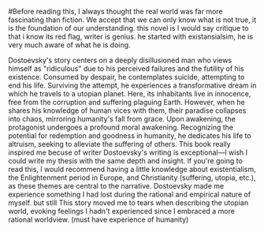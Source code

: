 #Before reading this, I always thought the real world was far more fascinating than fiction. We accept that we can only know what is not true, it is the foundation of our understanding. this novel is I would say critique to that i know its red flag, writer is genius. he started with existansialsim, he is very much aware of what he is doing. 

Dostoevsky's story centers on a deeply disillusioned man who views himself as "ridiculous" due to his perceived failures and the futility of his existence. Consumed by despair, he contemplates suicide, attempting to end his life. Surviving the attempt, he experiences a transformative dream in which he travels to a utopian planet. Here, its inhabitants live in innocence, free from the corruption and suffering plaguing Earth. However, when he shares his knowledge of human vices with them, their paradise collapses into chaos, mirroring humanity's fall from grace. Upon awakening, the protagonist undergoes a profound moral awakening. Recognizing the potential for redemption and goodness in humanity, he dedicates his life to altruism, seeking to alleviate the suffering of others.
This book really inspired me becuse of writer Dostoevsky's writing is exceptional—I wish I could write my thesis with the same depth and insight. If you're going to read this, I would recommend having a little knowledge about existentialism, the Enlightenment period in Europe, and Christianity (suffering, utopia, etc.), as these themes are central to the narrative. Dostoevsky made me experience something I had lost during the rational and empirical nature of myself.  but still This story moved me to tears when describing the utopian world, evoking feelings I hadn't experienced since I embraced a more rational worldview. (must have experience of humanity)